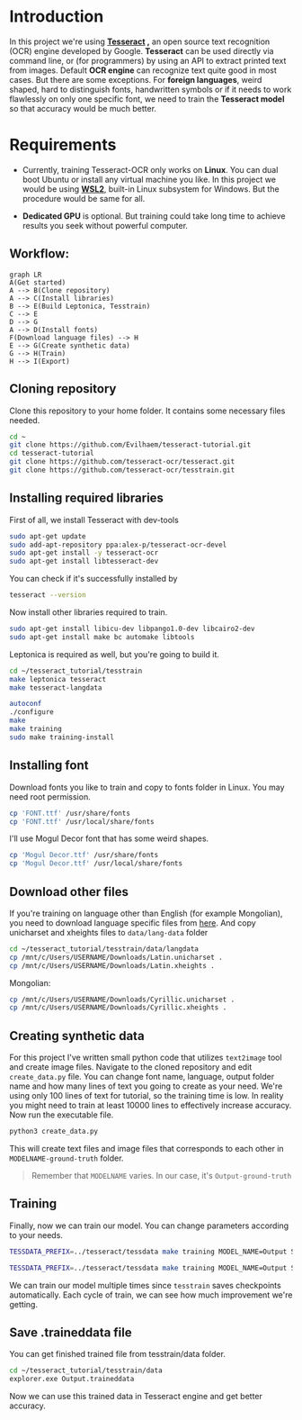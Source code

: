 # Introduction

In this project we're using **[Tesseract](https://github.com/tesseract-ocr/tesseract) ,** an open source text recognition (OCR) engine developed by Google. 
**Tesseract** can be used directly via command line, or (for programmers) by using an API to extract printed text from images.
Default **OCR engine** can recognize text quite good in most cases. But there are some exceptions. 
For **foreign languages**, weird shaped, hard to distinguish fonts, handwritten symbols or if it needs to work flawlessly on only one specific font, we need to train the **Tesseract model** so that accuracy would be much better.

# Requirements

 


- Currently, training Tesseract-OCR only works on **Linux**. You can dual boot Ubuntu or install any virtual machine you like.  In this project we would be using [**WSL2**](https://learn.microsoft.com/en-us/windows/wsl/install), built-in Linux subsystem for Windows. But the procedure would be same for all.

 -  **Dedicated GPU** is optional. But training could take long time to achieve results you seek without powerful computer.
 ## Workflow:

```mermaid
graph LR
A(Get started)
A --> B(Clone repository)
A --> C(Install libraries)
B --> E(Build Leptonica, Tesstrain)
C --> E
D --> G
A --> D(Install fonts)
F(Download language files) --> H
E --> G(Create synthetic data)
G --> H(Train)
H --> I(Export)
```
## Cloning repository

Clone this repository to your home folder. It contains some necessary files needed.
 ```bash
cd ~
git clone https://github.com/Evilhaem/tesseract-tutorial.git
cd tesseract-tutorial
git clone https://github.com/tesseract-ocr/tesseract.git
git clone https://github.com/tesseract-ocr/tesstrain.git
```

## Installing required libraries

First of all, we install Tesseract with dev-tools
```bash
sudo apt-get update
sudo add-apt-repository ppa:alex-p/tesseract-ocr-devel
sudo apt-get install -y tesseract-ocr
sudo apt-get install libtesseract-dev
 ```
 You can check if it's successfully installed by 
 ```bash 
 tesseract --version
```
 
Now install other libraries required to train. 
 ```bash
sudo apt-get install libicu-dev libpango1.0-dev libcairo2-dev
sudo apt-get install make bc automake libtools
```

Leptonica is required as well, but you're going to build it.

 ```bash
cd ~/tesseract_tutorial/tesstrain
make leptonica tesseract
make tesseract-langdata
```

 ```bash
autoconf
./configure
make
make training
sudo make training-install
```

## Installing font

Download fonts you like to train and copy to fonts folder in Linux.
You may need root permission.
 ```bash
cp 'FONT.ttf' /usr/share/fonts
cp 'FONT.ttf' /usr/local/share/fonts
```
I'll use Mogul Decor font that has some weird shapes.
 ```bash
cp 'Mogul Decor.ttf' /usr/share/fonts
cp 'Mogul Decor.ttf' /usr/local/share/fonts
```



## Download other files
If you're training on language other than English (for example Mongolian), you need to download language specific files from [here](https://github.com/tesseract-ocr/langdata_lstm).
And copy unicharset and xheights files to `data/lang-data` folder
 ```bash
cd ~/tesseract_tutorial/tesstrain/data/langdata
cp /mnt/c/Users/USERNAME/Downloads/Latin.unicharset .
cp /mnt/c/Users/USERNAME/Downloads/Latin.xheights .
```

Mongolian:
 ```bash
cp /mnt/c/Users/USERNAME/Downloads/Cyrillic.unicharset .
cp /mnt/c/Users/USERNAME/Downloads/Cyrillic.xheights .
```

## Creating synthetic data

For this project I've written small python code that utilizes `text2image` tool and create image files.
Navigate to the cloned repository and edit `create_data.py` file.
You can change font name, language, output folder name and how many lines of text you going to create as your need. 
We're using only 100 lines of text for tutorial, so the training time is low. In reality you might need to train at least 10000 lines to effectively increase accuracy.
Now run the executable file.
 ```bash
python3 create_data.py
```
This will create text files and image files that corresponds to each other in `MODELNAME-ground-truth` folder.
> Remember that `MODELNAME` varies. In our case, it's `Output-ground-truth` 


## Training

Finally, now we can train our model.
You can change parameters according to your needs.
``` bash
TESSDATA_PREFIX=../tesseract/tessdata make training MODEL_NAME=Output START_MODEL=eng TESSDATA=../tesseract/tessdata MAX_ITERATIONS=100
```
``` bash
TESSDATA_PREFIX=../tesseract/tessdata make training MODEL_NAME=Output START_MODEL=mon TESSDATA=../tesseract/tessdata MAX_ITERATIONS=100
```
We can train our model multiple times since `tesstrain` saves checkpoints automatically.
Each cycle of train, we can see how much improvement we're getting.

## Save .traineddata file

You can get finished trained file from tesstrain/data folder.
``` bash
cd ~/tesseract_tutorial/tesstrain/data
explorer.exe Output.traineddata
```
Now we can use this trained data in Tesseract engine and get better accuracy.

